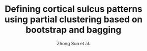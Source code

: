 ---
cat: gaia
subcat: architecture
bestof: false
author: Zhong Sun et al.
title: Defining cortical sulcus patterns using partial clustering based on bootstrap and bagging
year: 2008
type: inproceedings
url: http -//ieeexplore.ieee.org/lpdocs/epic03/wrapper.htm?arnumber=4541325
doi: 10.1109/ISBI.2008.4541325
booktitle: 2008 5th IEEE International Symposium on Biomedical Imaging - From Nano to Macro
---